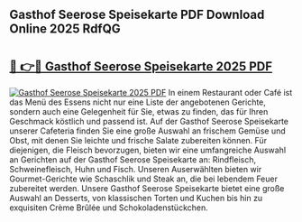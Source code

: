 ## Gasthof Seerose Speisekarte PDF Download Online 2025 RdfQG

# <h2><a href="http://gccb6o6.nevu.top/?p=Gasthof+Seerose+Speisekarte">🔗 👉🔴 Gasthof Seerose Speisekarte 2025 PDF</a></h2>

[![Gasthof Seerose Speisekarte 2025 PDF](https://i.imgur.com/dBaPXMq.png)](http://gccb6o6.nevu.top/?p=Gasthof+Seerose+Speisekarte)
In einem Restaurant oder Café ist das Menü des Essens nicht nur eine Liste der angebotenen Gerichte, sondern auch eine Gelegenheit für Sie, etwas zu finden, das für Ihren Geschmack köstlich und passend ist. Auf der Gasthof Seerose Speisekarte unserer Cafeteria finden Sie eine große Auswahl an frischem Gemüse und Obst, mit denen Sie leichte und frische Salate zubereiten können. Für diejenigen, die Fleisch bevorzugen, bieten wir eine umfangreiche Auswahl an Gerichten auf der Gasthof Seerose Speisekarte an: Rindfleisch, Schweinefleisch, Huhn und Fisch. Unseren Auserwählten bieten wir Gourmet-Gerichte wie Schaschlik und Steak an, die bei lebendem Feuer zubereitet werden. Unsere Gasthof Seerose Speisekarte bietet eine große Auswahl an Desserts, von klassischen Torten und Kuchen bis hin zu exquisiten Crème Brûlée und Schokoladenstückchen.

